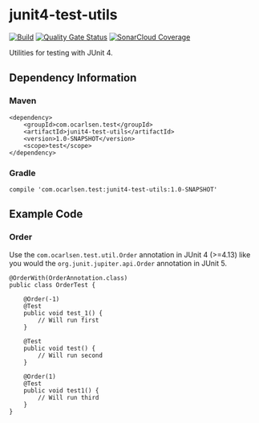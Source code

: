 # junit4-test-utils

[//]: # ([![Maven Central]&#40;https://img.shields.io/maven-central/v/com.ocarlsen.test/junit4-test-utils.svg?label=Maven%20Central&#41;]&#40;https://central.sonatype.com/artifact/com.ocarlsen.test/junit4-test-utils&#41;)
[![Build](https://github.com/ocarlsen/junit4-test-utils/actions/workflows/build.yml/badge.svg)](https://github.com/ocarlsen/junit4-test-utils/actions/workflows/build.yml)
[![Quality Gate Status](https://sonarcloud.io/api/project_badges/measure?project=ocarlsen_junit4-test-utils&metric=alert_status)](https://sonarcloud.io/dashboard?id=ocarlsen_junit4-test-utils)
[![SonarCloud Coverage](https://sonarcloud.io/api/project_badges/measure?project=ocarlsen_junit4-test-utils&metric=coverage)](https://sonarcloud.io/dashboard?id=ocarlsen_junit4-test-utils)

Utilities for testing with JUnit 4.

## Dependency Information

### Maven

    <dependency>
        <groupId>com.ocarlsen.test</groupId>
        <artifactId>junit4-test-utils</artifactId>
        <version>1.0-SNAPSHOT</version>
        <scope>test</scope>
    </dependency>

### Gradle

    compile 'com.ocarlsen.test:junit4-test-utils:1.0-SNAPSHOT'

## Example Code

### Order

Use the `com.ocarlsen.test.util.Order` annotation in JUnit 4 (>=4.13)
like you would the `org.junit.jupiter.api.Order` annotation in JUnit 5.

    @OrderWith(OrderAnnotation.class)
    public class OrderTest {
    
        @Order(-1)
        @Test
        public void test_1() {
            // Will run first
        }
    
        @Test
        public void test() {
            // Will run second
        }
    
        @Order(1)
        @Test
        public void test1() {
            // Will run third
        }
    }
